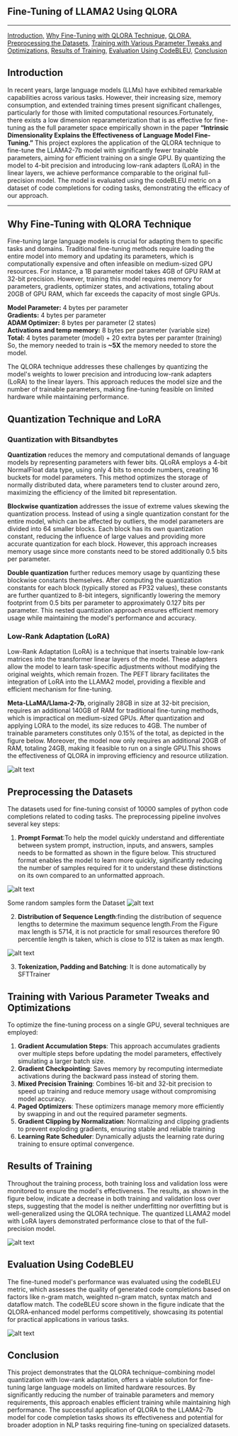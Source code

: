 ## Fine-Tuning of LLAMA2 Using QLORA

---

[Introduction,](#introduction)
[Why Fine-Tuning with QLORA Technique,](#why-fine-tuning-with-qlora-technique)
[QLORA,](#quantization-technique-and-lora)
[Preprocessing the Datasets,](#preprocessing-the-datasets)
[Training with Various Parameter Tweaks and Optimizations,](#training-with-various-parameter-tweaks-and-optimizations)
[Results of Training,](#results-of-training)
[Evaluation Using CodeBLEU,](#evaluation-using-codebleu)
[Conclusion](#conclusion)

## Introduction

In recent years, large language models (LLMs) have exhibited remarkable capabilities across various tasks. However, their increasing size, memory consumption, and extended training times present significant challenges, particularly for those with limited computational resources.Fortunately, there exists a low dimension reparameterization that is as effective for fine-tuning as the full parameter space empirically shown in the paper **“Intrinsic Dimensionality Explains the Effectiveness of Language Model Fine-Tuning.”** This project explores the application of the QLORA technique to fine-tune the LLAMA2-7b model with significantly fewer trainable parameters, aiming for efficient training on a single GPU. By quantizing the model to 4-bit precision and introducing low-rank adapters (LoRA) in the linear layers, we achieve performance comparable to the original full-precision model. The model is evaluated using the codeBLEU metric on a dataset of code completions for coding tasks, demonstrating the efficacy of our approach.

---

## Why Fine-Tuning with QLORA Technique

Fine-tuning large language models is crucial for adapting them to specific tasks and domains. Traditional fine-tuning methods require loading the entire model into memory and updating its parameters, which is computationally expensive and often infeasible on medium-sized GPU resources. For instance, a 1B parameter model takes 4GB of GPU RAM at 32-bit precision. However, training this model requires memory for parameters, gradients, optimizer states, and activations, totaling about 20GB of GPU RAM, which far exceeds the capacity of most single GPUs.

**Model Parameter:** 4 bytes per parameter\
**Gradients:** 4 bytes per parameter\
**ADAM Optimizer:** 8 bytes per parameter (2 states)\
**Activations and temp memory:** 8 bytes per parameter (variable size)\
**Total:** 4 bytes parameter (model) + 20 extra bytes per paramter (training)\
So, the memory needed to train is **~5X** the memory needed to store the model.

The QLORA technique addresses these challenges by quantizing the model's weights to lower precision and introducing low-rank adapters (LoRA) to the linear layers. This approach reduces the model size and the number of trainable parameters, making fine-tuning feasible on limited hardware while maintaining performance.

## Quantization Technique and LoRA

### Quantization with Bitsandbytes

**Quantization** reduces the memory and computational demands of language models by representing parameters with fewer bits. QLoRA employs a 4-bit NormalFloat data type, using only 4 bits to encode numbers, creating 16 buckets for model parameters. This method optimizes the storage of normally distributed data, where parameters tend to cluster around zero, maximizing the efficiency of the limited bit representation.

**Blockwise quantization** addresses the issue of extreme values skewing the quantization process. Instead of using a single quantization constant for the entire model, which can be affected by outliers, the model parameters are divided into 64 smaller blocks. Each block has its own quantization constant, reducing the influence of large values and providing more accurate quantization for each block. However, this approach increases memory usage since more constants need to be stored additionally 0.5 bits per parameter.

**Double quantization** further reduces memory usage by quantizing these blockwise constants themselves. After computing the quantization constants for each block (typically stored as FP32 values), these constants are further quantized to 8-bit integers, significantly lowering the memory footprint from 0.5 bits per parameter to approximately 0.127 bits per parameter. This nested quantization approach ensures efficient memory usage while maintaining the model's performance and accuracy.

### Low-Rank Adaptation (LoRA)

Low-Rank Adaptation (LoRA) is a technique that inserts trainable low-rank matrices into the transformer linear layers of the model. These adapters allow the model to learn task-specific adjustments without modifying the original weights, which remain frozen. The PEFT library facilitates the integration of LoRA into the LLAMA2 model, providing a flexible and efficient mechanism for fine-tuning.

**Meta-LLaMA/Llama-2-7b**, originally 28GB in size at 32-bit precision, requires an additional 140GB of RAM for traditional fine-tuning methods, which is impractical on medium-sized GPUs. After quantization and applying LORA to the model, its size reduces to 4GB. The number of trainable parameters constitutes only 0.15% of the total, as depicted in the figure below. Moreover, the model now only requires an additional 20GB of RAM, totaling 24GB, making it feasible to run on a single GPU.This shows the effectiveness of QLORA in improving efficiency and resource utilization.

![alt text](images/model_size.png)

## Preprocessing the Datasets

The datasets used for fine-tuning consist of 10000 samples of python code completions related to coding tasks. The preprocessing pipeline involves several key steps:

1. **Prompt Format**:To help the model quickly understand and differentiate between system prompt, instruction, inputs, and answers, samples needs to be formatted as shown in the figure below. This structured format enables the model to learn more quickly, significantly reducing the number of samples required for it to understand these distinctions on its own compared to an unformatted approach.

![alt text](images/prompt_format.png)

Some random samples form the Dataset
![alt text](images/Samples.png)

2. **Distribution of Sequence Length**:finding the distribution of sequence lengths to determine the maximum sequence length.From the Figure max length is 5714, it is not practicle for small resources therefore 90 percentile length is taken, which is close to 512 is taken as max length.

![alt text](images/sequence_len's.png)

3. **Tokenization, Padding and Batching**: It is done automatically by SFTTrainer

## Training with Various Parameter Tweaks and Optimizations

To optimize the fine-tuning process on a single GPU, several techniques are employed:

1. **Gradient Accumulation Steps**: This approach accumulates gradients over multiple steps before updating the model parameters, effectively simulating a larger batch size.
2. **Gradient Checkpointing**: Saves memory by recomputing intermediate activations during the backward pass instead of storing them.
3. **Mixed Precision Training**: Combines 16-bit and 32-bit precision to speed up training and reduce memory usage without compromising model accuracy.
4. **Paged Optimizers**: These optimizers manage memory more efficiently by swapping in and out the required parameter segments.
5. **Gradient Clipping by Normalization**: Normalizing and clipping gradients to prevent exploding gradients, ensuring stable and reliable training
6. **Learning Rate Scheduler**: Dynamically adjusts the learning rate during training to ensure optimal convergence.

## Results of Training

Throughout the training process, both training loss and validation loss were monitored to ensure the model's effectiveness. The results, as shown in the figure below, indicate a decrease in both training and validation loss over steps, suggesting that the model is neither underfitting nor overfitting but is well-generalized using the QLORA technique. The quantized LLAMA2 model with LoRA layers demonstrated performance close to that of the full-precision model.

![alt text](images/Trainingresult.png)

## Evaluation Using CodeBLEU

The fine-tuned model's performance was evaluated using the codeBLEU metric, which assesses the quality of generated code completions based on factors like n-gram match, weighted n-gram match, syntax match and dataflow match. The codeBLEU score shown in the figure indicate that the QLORA-enhanced model performs competitively, showcasing its potential for practical applications in various tasks.

![alt text](images/codebleu_score.png)

## Conclusion

This project demonstrates that the QLORA technique-combining model quantization with low-rank adaptation, offers a viable solution for fine-tuning large language models on limited hardware resources. By significantly reducing the number of trainable parameters and memory requirements, this approach enables efficient training while maintaining high performance. The successful application of QLORA to the LLAMA2-7b model for code completion tasks shows its effectiveness and potential for broader adoption in NLP tasks requiring fine-tuning on specialized datasets.
